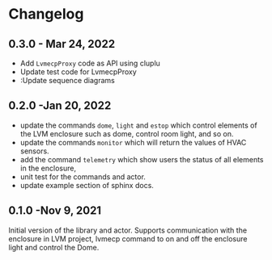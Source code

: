 # Changelog

## 0.3.0 - Mar 24, 2022

* Add `LvmecpProxy` code as API using cluplu
* Update test code for LvmecpProxy
* <DOCS>:Update sequence diagrams

## 0.2.0 -Jan 20, 2022

* update the commands `dome`, `light` and `estop` which control elements of the LVM enclosure such as dome, control room light, and so on. 
* update the commands `monitor` which will return the values of HVAC sensors.
* add the command `telemetry` which show users the status of all elements in the enclosure,
* unit test for the commands and actor.
* update example section of sphinx docs.

## 0.1.0 -Nov 9, 2021

Initial version of the library and actor. Supports communication with the enclosure in LVM project, lvmecp command to on and off the enclosure light and control the Dome.